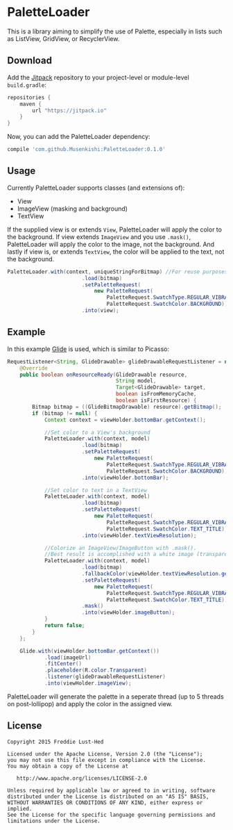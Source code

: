 # PaletteLoader

This is a library aiming to simplify the use of Palette, especially in lists such as ListView, GridView, or RecyclerView.

## Download

Add the [Jitpack][jit] repository to your project-level or module-level `build.gradle`:
```groovy
repositories {
	maven {
		url "https://jitpack.io"
    }
}
```

Now, you can add the PaletteLoader dependency:
```groovy
compile 'com.github.Musenkishi:PaletteLoader:0.1.0'
```

## Usage

Currently PaletteLoader supports classes (and extensions of):
* View
* ImageView (masking and background)
* TextView

If the supplied view is or extends `View`, PaletteLoader will apply the color to the background. If view extends `ImageView` and you use `.mask()`, PaletteLoader will apply the color to the image, not the background. And lastly if view is, or extends `TextView`, the color will be applied to the text, not the background.

```java
PaletteLoader.with(context, uniqueStringForBitmap) //For reuse purposes uniqueStringForBitmap could be the url for the image.
                        .load(bitmap)
                        .setPaletteRequest(
                            new PaletteRequest(
                                PaletteRequest.SwatchType.REGULAR_VIBRANT,
                                PaletteRequest.SwatchColor.BACKGROUND))
                        .into(view);
```

## Example
In this example [Glide][glide] is used, which is similar to Picasso:
```java
RequestListener<String, GlideDrawable> glideDrawableRequestListener = new RequestListener<String, GlideDrawable>() {
    @Override
    public boolean onResourceReady(GlideDrawable resource,
                                   String model,
                                   Target<GlideDrawable> target,
                                   boolean isFromMemoryCache,
                                   boolean isFirstResource) {
        Bitmap bitmap = ((GlideBitmapDrawable) resource).getBitmap();
        if (bitmap != null) {
            Context context = viewHolder.bottomBar.getContext();

		    //Set color to a View's background
            PaletteLoader.with(context, model)
                        .load(bitmap)
                        .setPaletteRequest(
                            new PaletteRequest(
                                PaletteRequest.SwatchType.REGULAR_VIBRANT,
                                PaletteRequest.SwatchColor.BACKGROUND))
                        .into(viewHolder.bottomBar);

		    //Set color to text in a TextView
            PaletteLoader.with(context, model)
                        .load(bitmap)
                        .setPaletteRequest(
                            new PaletteRequest(
                                PaletteRequest.SwatchType.REGULAR_VIBRANT,
                                PaletteRequest.SwatchColor.TEXT_TITLE))
                        .into(viewHolder.textViewResolution);

		    //Colorize an ImageView/ImageButton with .mask().
            //Best result is accomplished with a white image (transparent bakground).
            PaletteLoader.with(context, model)
                        .load(bitmap)
                        .fallbackColor(viewHolder.textViewResolution.getCurrentTextColor())
                        .setPaletteRequest(
                            new PaletteRequest(
                                PaletteRequest.SwatchType.REGULAR_VIBRANT,
                                PaletteRequest.SwatchColor.TEXT_TITLE))
                        .mask()
                        .into(viewHolder.imageButton);
            }
            return false;
        }
    };

    Glide.with(viewHolder.bottomBar.getContext())
            .load(imageUrl)
            .fitCenter()
            .placeholder(R.color.Transparent)
            .listener(glideDrawableRequestListener)
            .into(viewHolder.imageView);
```

PaletteLoader will generate the palette in a seperate thread (up to 5 threads on post-lollipop) and apply the color in the assigned view.

## License

	Copyright 2015 Freddie Lust-Hed

	Licensed under the Apache License, Version 2.0 (the "License");
	you may not use this file except in compliance with the License.
	You may obtain a copy of the License at

	   http://www.apache.org/licenses/LICENSE-2.0

	Unless required by applicable law or agreed to in writing, software
	distributed under the License is distributed on an "AS IS" BASIS,
	WITHOUT WARRANTIES OR CONDITIONS OF ANY KIND, either express or implied.
	See the License for the specific language governing permissions and
	limitations under the License.


 [jmdns]: https://github.com/openhab/jmdns
 [jit]: https://jitpack.io
 [glide]: https://github.com/bumptech/glide
